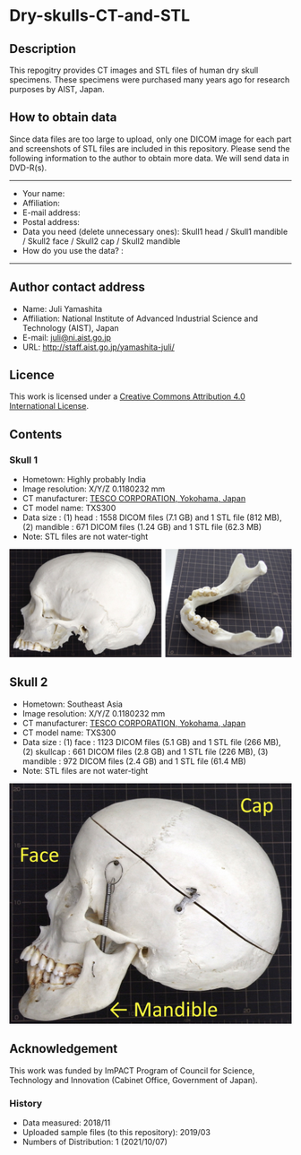# Dry-skulls-CT-and-STL

## Description
This repogitry provides CT images and STL files of human dry skull specimens.
These specimens were purchased many years ago for research purposes by AIST, Japan.

## How to obtain data
Since data files are too large to upload, only one DICOM image for each part and screenshots of STL files are included in this repository. Please send the following information to the author to obtain more data. We will send data in DVD-R(s). 

-----
- Your name: 
- Affiliation: 
- E-mail address: 
- Postal address: 
- Data you need (delete unnecessary ones): Skull1 head / Skull1 mandible / Skull2 face / Skull2 cap / Skull2 mandible 
- How do you use the data? : 
-----

## Author contact address
- Name: Juli Yamashita
- Affiliation: National Institute of Advanced Industrial Science and Technology (AIST), Japan
- E-mail: juli@ni.aist.go.jp
- URL: http://staff.aist.go.jp/yamashita-juli/


## Licence
This work is licensed under a [Creative Commons Attribution 4.0 International License](http://creativecommons.org/licenses/by/4.0/). 

## Contents
### Skull 1
- Hometown: Highly probably India
- Image resolution: X/Y/Z 0.1180232 mm
- CT manufacturer: [TESCO CORPORATION, Yokohama, Japan](http://www.tesco-ndt.co.jp/)
- CT model name: TXS300
- Data size : (1) head : 1558 DICOM files (7.1 GB) and 1 STL file (812 MB),  (2) mandible : 671 DICOM files (1.24 GB) and 1 STL file (62.3 MB)
- Note: STL files are not water-tight

![Skull1Image](https://github.com/yamashita-juli/Dry-skulls-CT-and-STL/blob/master/20190228Skull1.jpg)


## Skull 2
- Hometown: Southeast Asia
- Image resolution: X/Y/Z 0.1180232 mm
- CT manufacturer: [TESCO CORPORATION, Yokohama, Japan](http://www.tesco-ndt.co.jp/)
- CT model name: TXS300
- Data size : (1) face : 1123 DICOM files (5.1 GB) and 1 STL file (266 MB),  (2) skullcap : 661 DICOM files (2.8 GB) and 1 STL file (226 MB), (3) mandible : 972 DICOM files (2.4 GB) and 1 STL file (61.4 MB)
- Note: STL files are not water-tight

![Skull2Image](https://github.com/yamashita-juli/Dry-skulls-CT-and-STL/blob/master/20190228skull2.jpg)


## Acknowledgement

This work was funded by ImPACT Program of Council for Science, Technology and Innovation (Cabinet Office, Government of Japan).

### History
- Data measured: 2018/11
- Uploaded sample files (to this repository): 2019/03
- Numbers of Distribution: 1 (2021/10/07)
